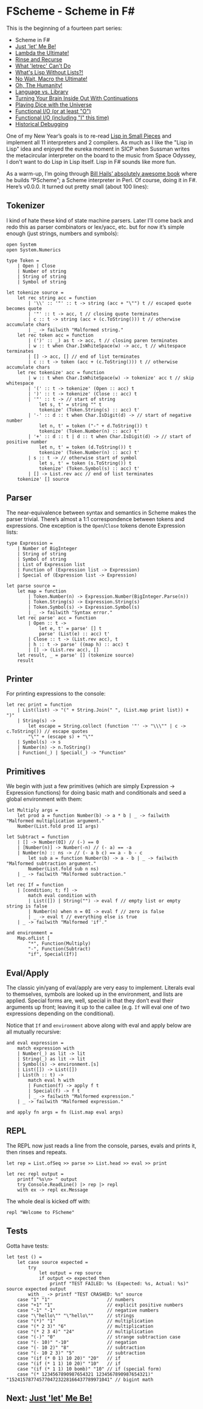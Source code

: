 # FScheme - Scheme in F#

This is the beginning of a fourteen part series:

* Scheme in F#
* [Just 'let' Me Be!](let.md)
* [Lambda the Ultimate!](lambda.md)
* [Rinse and Recurse](recurse.md)
* [What 'letrec' Can't Do](letstar.md)
* [What's Lisp Without Lists?!](lists.md)
* [No Wait, Macro the Ultimate!](macros.md)
* [Oh, The Humanity!](mutation.md)
* [Language vs. Library](library.md)
* [Turning Your Brain Inside Out With Continuations](continuations.md)
* [Playing Dice with the Universe](amb.md)
* [Functional I/O (or at least "O")](functional_o.md)
* [Functional I/O (including "I" this time)](functional_i.md)
* [Historical Debugging](debugging.md)

One of my New Year’s goals is to re-read [Lisp in Small
Pieces](http://www.amazon.com/gp/product/0521545668/ref=as_li_tl?ie=UTF8&camp=1789&creative=9325&creativeASIN=0521545668&linkCode=as2&tag=bookporn-20&linkId=PMDZINVZLBD65EE4)
and implement all 11 interpreters and 2 compilers. As much as I like the "Lisp
in Lisp" idea and enjoyed the eureka moment in SICP when Sussman writes the
metacircular interpreter on the board to the music from Space Odyssey, I don't
want to do Lisp in Lisp itself. Lisp in F# sounds like more fun.

As a warm-up, I’m going through [Bill Hails’ absolutely awesome
book](http://billhails.net/Book/) where he builds “PScheme”; a Scheme
interpreter in Perl. Of course, doing it in F#. Here’s v0.0.0. It turned out
pretty small (about 100 lines):

## Tokenizer

I kind of hate these kind of state machine parsers. Later I’ll come back and
redo this as parser combinators or lex/yacc, etc. but for now it’s simple
enough (just strings, numbers and symbols):

    open System 
    open System.Numerics 

    type Token = 
        | Open | Close 
        | Number of string 
        | String of string 
        | Symbol of string

    let tokenize source = 
        let rec string acc = function 
            | '\\' :: '"' :: t -> string (acc + "\"") t // escaped quote becomes quote 
            | '"' :: t -> acc, t // closing quote terminates 
            | c :: t -> string (acc + (c.ToString())) t // otherwise accumulate chars 
            | _ -> failwith "Malformed string." 
        let rec token acc = function 
            | (')' :: _) as t -> acc, t // closing paren terminates 
            | w :: t when Char.IsWhiteSpace(w) -> acc, t // whitespace terminates 
            | [] -> acc, [] // end of list terminates 
            | c :: t -> token (acc + (c.ToString())) t // otherwise accumulate chars 
        let rec tokenize' acc = function
            | w :: t when Char.IsWhiteSpace(w) -> tokenize' acc t // skip whitespace 
            | '(' :: t -> tokenize' (Open :: acc) t 
            | ')' :: t -> tokenize' (Close :: acc) t 
            | '"' :: t -> // start of string 
                let s, t' = string "" t 
                tokenize' (Token.String(s) :: acc) t' 
            | '-' :: d :: t when Char.IsDigit(d) -> // start of negative number 
                let n, t' = token ("-" + d.ToString()) t 
                tokenize' (Token.Number(n) :: acc) t' 
            | '+' :: d :: t | d :: t when Char.IsDigit(d) -> // start of positive number 
                let n, t' = token (d.ToString()) t 
                tokenize' (Token.Number(n) :: acc) t' 
            | s :: t -> // otherwise start of symbol 
                let s, t' = token (s.ToString()) t 
                tokenize' (Token.Symbol(s) :: acc) t' 
            | [] -> List.rev acc // end of list terminates 
        tokenize' [] source

## Parser

The near-equivalence between syntax and semantics in Scheme makes the parser
trivial. There’s almost a 1:1 correspondence between tokens and expressions.
One exception is the `Open`/`Close` tokens denote Expression lists:

    type Expression = 
        | Number of BigInteger 
        | String of string 
        | Symbol of string 
        | List of Expression list 
        | Function of (Expression list -> Expression) 
        | Special of (Expression list -> Expression) 

    let parse source = 
        let map = function 
            | Token.Number(n) -> Expression.Number(BigInteger.Parse(n)) 
            | Token.String(s) -> Expression.String(s) 
            | Token.Symbol(s) -> Expression.Symbol(s) 
            | _ -> failwith "Syntax error." 
        let rec parse' acc = function 
            | Open :: t -> 
                let e, t' = parse' [] t 
                parse' (List(e) :: acc) t' 
            | Close :: t -> (List.rev acc), t 
            | h :: t -> parse' ((map h) :: acc) t 
            | [] -> (List.rev acc), [] 
        let result, _ = parse' [] (tokenize source) 
        result

## Printer

For printing expressions to the console:

    let rec print = function 
        | List(list) -> "(" + String.Join(" ", (List.map print list)) + ")" 
        | String(s) -> 
            let escape = String.collect (function '"' -> "\\\"" | c -> c.ToString()) // escape quotes 
            "\"" + (escape s) + "\"" 
        | Symbol(s) -> s 
        | Number(n) -> n.ToString() 
        | Function(_) | Special(_) -> "Function"

## Primitives

We begin with just a few primitives (which are simply Expression -> Expression
functions) for doing basic math and conditionals and seed a global environment
with them:

    let Multiply args = 
        let prod a = function Number(b) -> a * b | _ -> failwith "Malformed multiplication argument."  
        Number(List.fold prod 1I args)

    let Subtract = function 
        | [] -> Number(0I) // (-) == 0 
        | [Number(n)] -> Number(-n) // (- a) == -a 
        | Number(n) :: ns -> // (- a b c) == a - b - c 
            let sub a = function Number(b) -> a - b | _ -> failwith "Malformed subtraction argument." 
            Number(List.fold sub n ns) 
        | _ -> failwith "Malformed subtraction."

    let rec If = function 
        | [condition; t; f] -> 
            match eval condition with 
            | List([]) | String("") -> eval f // empty list or empty string is false 
            | Number(n) when n = 0I -> eval f // zero is false 
            | _ -> eval t // everything else is true 
        | _ -> failwith "Malformed 'if'."

    and environment = 
        Map.ofList [ 
            "*", Function(Multiply) 
            "-", Function(Subtract) 
            "if", Special(If)]

## Eval/Apply

The classic yin/yang of eval/apply are very easy to implement. Literals eval to
themselves, symbols are looked up in the environment, and lists are applied.
Special forms are, well, special in that they don’t eval their arguments up
front; leaving it up to the callee (e.g. `If` will eval one of two expressions
depending on the conditional).

Notice that `If` and `environment` above along with eval and apply below are all mutually recursive:

    and eval expression = 
        match expression with 
        | Number(_) as lit -> lit 
        | String(_) as lit -> lit 
        | Symbol(s) -> environment.[s]  
        | List([]) -> List([]) 
        | List(h :: t) ->  
            match eval h with 
            | Function(f) -> apply f t 
            | Special(f) -> f t  
            | _ -> failwith "Malformed expression." 
        | _ -> failwith "Malformed expression."

    and apply fn args = fn (List.map eval args)

## REPL

The REPL now just reads a line from the console, parses, evals and prints it, then rinses and repeats.

    let rep = List.ofSeq >> parse >> List.head >> eval >> print

    let rec repl output = 
        printf "%s\n> " output 
        try Console.ReadLine() |> rep |> repl 
        with ex -> repl ex.Message

The whole deal is kicked off with:

    repl "Welcome to FScheme"

## Tests

Gotta have tests:

    let test () = 
        let case source expected = 
            try 
                let output = rep source 
                if output <> expected then 
                    printf "TEST FAILED: %s (Expected: %s, Actual: %s)" source expected output 
            with _ -> printf "TEST CRASHED: %s" source 
        case "1" "1"                     // numbers
        case "+1" "1"                    // explicit positive numbers
        case "-1" "-1"                   // negative numbers
        case "\"hello\"" "\"hello\""     // strings
        case "(*)" "1"                   // multiplication
        case "(* 2 3)" "6"               // multiplication
        case "(* 2 3 4)" "24"            // multiplication
        case "(-)" "0"                   // strange subtraction case
        case "(- 10)" "-10"              // negation
        case "(- 10 2)" "8"              // subtraction
        case "(- 10 2 3)" "5"            // subtraction
        case "(if (* 0 1) 10 20)" "20"   // if
        case "(if (* 1 1) 10 20)" "10"   // if
        case "(if (* 1 1) 10 bomb)" "10" // if (special form)
        case "(* 1234567890987654321 1234567890987654321)" "1524157877457704723228166437789971041" // bigint math

## Next: [Just 'let' Me Be!](let.md)
